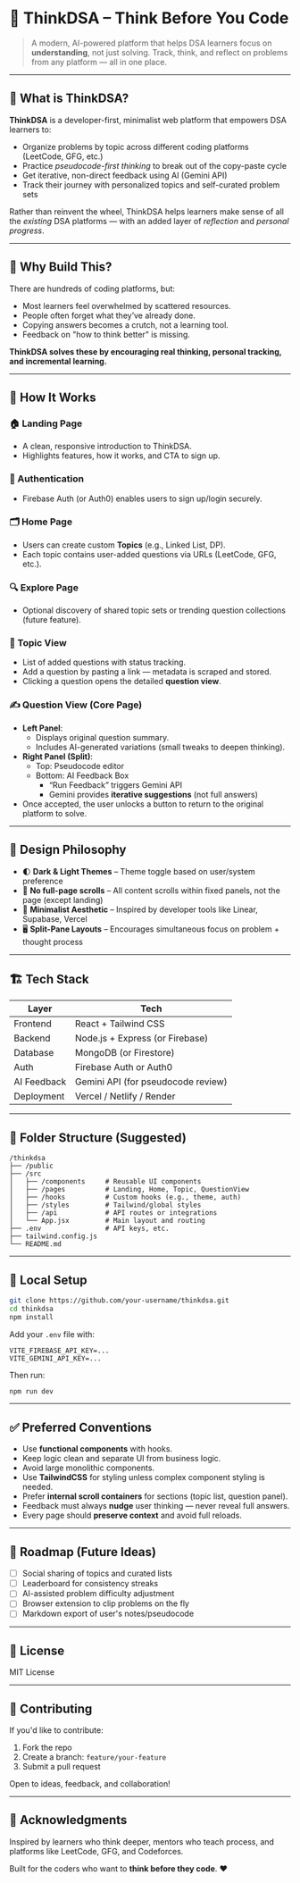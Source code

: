 
# 🧠 ThinkDSA – Think Before You Code

> A modern, AI-powered platform that helps DSA learners focus on **understanding**, not just solving. Track, think, and reflect on problems from any platform — all in one place.

---

## 🚀 What is ThinkDSA?

**ThinkDSA** is a developer-first, minimalist web platform that empowers DSA learners to:
- Organize problems by topic across different coding platforms (LeetCode, GFG, etc.)
- Practice *pseudocode-first thinking* to break out of the copy-paste cycle
- Get iterative, non-direct feedback using AI (Gemini API)
- Track their journey with personalized topics and self-curated problem sets

Rather than reinvent the wheel, ThinkDSA helps learners make sense of all the *existing* DSA platforms — with an added layer of *reflection* and *personal progress*.

---

## 🧩 Why Build This?

There are hundreds of coding platforms, but:
- Most learners feel overwhelmed by scattered resources.
- People often forget what they’ve already done.
- Copying answers becomes a crutch, not a learning tool.
- Feedback on "how to think better" is missing.

**ThinkDSA solves these by encouraging real thinking, personal tracking, and incremental learning.**

---

## 🔧 How It Works

### 🏠 Landing Page
- A clean, responsive introduction to ThinkDSA.
- Highlights features, how it works, and CTA to sign up.

### 👤 Authentication
- Firebase Auth (or Auth0) enables users to sign up/login securely.

### 🗂 Home Page
- Users can create custom **Topics** (e.g., Linked List, DP).
- Each topic contains user-added questions via URLs (LeetCode, GFG, etc.).

### 🔍 Explore Page
- Optional discovery of shared topic sets or trending question collections (future feature).

### 📘 Topic View
- List of added questions with status tracking.
- Add a question by pasting a link — metadata is scraped and stored.
- Clicking a question opens the detailed **question view**.

### ✍️ Question View (Core Page)
- **Left Panel**:
  - Displays original question summary.
  - Includes AI-generated variations (small tweaks to deepen thinking).
- **Right Panel (Split)**:
  - Top: Pseudocode editor
  - Bottom: AI Feedback Box
    - “Run Feedback” triggers Gemini API
    - Gemini provides **iterative suggestions** (not full answers)
- Once accepted, the user unlocks a button to return to the original platform to solve.

---

## 🎨 Design Philosophy

- 🌓 **Dark & Light Themes** – Theme toggle based on user/system preference
- 📏 **No full-page scrolls** – All content scrolls within fixed panels, not the page (except landing)
- 🧼 **Minimalist Aesthetic** – Inspired by developer tools like Linear, Supabase, Vercel
- 🖥️ **Split-Pane Layouts** – Encourages simultaneous focus on problem + thought process

---

## 🏗️ Tech Stack

| Layer        | Tech                             |
|--------------|----------------------------------|
| Frontend     | React + Tailwind CSS             |
| Backend      | Node.js + Express (or Firebase)  |
| Database     | MongoDB (or Firestore)           |
| Auth         | Firebase Auth or Auth0           |
| AI Feedback  | Gemini API (for pseudocode review) |
| Deployment   | Vercel / Netlify / Render        |

---

## 📁 Folder Structure (Suggested)

```
/thinkdsa
├── /public
├── /src
│   ├── /components     # Reusable UI components
│   ├── /pages          # Landing, Home, Topic, QuestionView
│   ├── /hooks          # Custom hooks (e.g., theme, auth)
│   ├── /styles         # Tailwind/global styles
│   ├── /api            # API routes or integrations
│   └── App.jsx         # Main layout and routing
├── .env                # API keys, etc.
├── tailwind.config.js
└── README.md
```

---

## 🧪 Local Setup

```bash
git clone https://github.com/your-username/thinkdsa.git
cd thinkdsa
npm install
```

Add your `.env` file with:
```env
VITE_FIREBASE_API_KEY=...
VITE_GEMINI_API_KEY=...
```

Then run:

```bash
npm run dev
```

---

## ✅ Preferred Conventions

- Use **functional components** with hooks.
- Keep logic clean and separate UI from business logic.
- Avoid large monolithic components.
- Use **TailwindCSS** for styling unless complex component styling is needed.
- Prefer **internal scroll containers** for sections (topic list, question panel).
- Feedback must always **nudge** user thinking — never reveal full answers.
- Every page should **preserve context** and avoid full reloads.

---

## 🌱 Roadmap (Future Ideas)

- [ ] Social sharing of topics and curated lists
- [ ] Leaderboard for consistency streaks
- [ ] AI-assisted problem difficulty adjustment
- [ ] Browser extension to clip problems on the fly
- [ ] Markdown export of user's notes/pseudocode

---

## 📜 License

MIT License

---

## 🤝 Contributing

If you'd like to contribute:
1. Fork the repo
2. Create a branch: `feature/your-feature`
3. Submit a pull request

Open to ideas, feedback, and collaboration!

---

## 🙏 Acknowledgments

Inspired by learners who think deeper, mentors who teach process, and platforms like LeetCode, GFG, and Codeforces.

Built for the coders who want to **think before they code**. ❤️